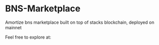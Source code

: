# BNS-Marketplace

Amortize bns marketplace built on top of stacks blockchain, deployed on mainnet

Feel free to explore at: 
